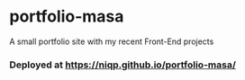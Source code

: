 # portfolio-masa

A small portfolio site with my recent Front-End projects

### Deployed at https://niqp.github.io/portfolio-masa/
